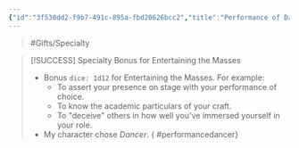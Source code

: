 ```yaml
---
{"id":"3f530dd2-f9b7-491c-895a-fbd20626bcc2","title":"Performance of Dancer","description":"Specialty bonus to entertain the masses.","publish":true,"date_created":"Friday, May 31st 2024, 10:06:42 pm","date_modified":"Monday, October 14th 2024, 2:22:12 am","editing_lock":true,"live_preview":true,"cssclasses":["mado-heading"],"path":"Tabletop/Campaigns/One Shots/Inventory/Gifts/Performance of Dancer.md","permalink":"/tabletop/campaigns/one-shots/inventory/gifts/performance-of-dancer/","PassFrontmatter":true}
---
```



> #Gifts/Specialty

> [!SUCCESS] Specialty Bonus for Entertaining the Masses
> - Bonus `dice: 1d12` for Entertaining the Masses. For example:
> 	- To assert your presence on stage with your performance of choice.
> 	- To know the academic particulars of your craft.
> 	- To "deceive" others in how well you've immersed yourself in your role.
> - My character chose *Dancer*.
{ #performancedancer}


